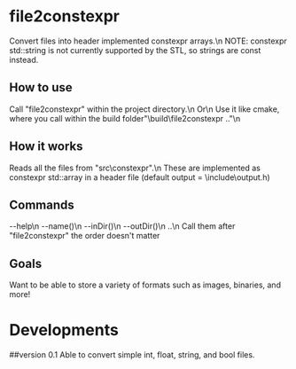 # file2constexpr
Convert files into header implemented constexpr arrays.\n
NOTE: constexpr std::string is not currently supported by the STL, so strings are const instead.

## How to use
Call "file2constexpr" within the project directory.\n
Or\n
Use it like cmake, where you call within the build folder"\build\file2constexpr .."\n

## How it works
Reads all the files from "src\constexpr\".\n
These are implemented as constexpr std::array<type> in a header file (default output = \include\output.h)

## Commands
--help\n
--name()\n
--inDir()\n
--outDir()\n
..\n
Call them after "file2constexpr" the order doesn't matter

## Goals
Want to be able to store a variety of formats such as images, binaries, and more!

# Developments
##version 0.1
Able to convert simple int, float, string, and bool files.
